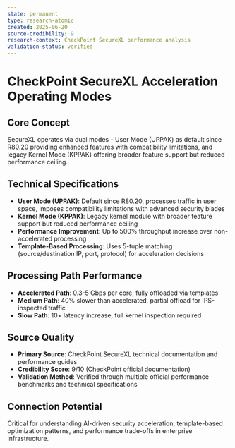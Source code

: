 ```yaml
---
state: permanent
type: research-atomic
created: 2025-06-20
source-credibility: 9
research-context: CheckPoint SecureXL performance analysis
validation-status: verified
---
```


# CheckPoint SecureXL Acceleration Operating Modes

## Core Concept
SecureXL operates via dual modes - User Mode (UPPAK) as default since R80.20 providing enhanced features with compatibility limitations, and legacy Kernel Mode (KPPAK) offering broader feature support but reduced performance ceiling.

## Technical Specifications
- **User Mode (UPPAK)**: Default since R80.20, processes traffic in user space, imposes compatibility limitations with advanced security blades
- **Kernel Mode (KPPAK)**: Legacy kernel module with broader feature support but reduced performance ceiling
- **Performance Improvement**: Up to 500% throughput increase over non-accelerated processing
- **Template-Based Processing**: Uses 5-tuple matching (source/destination IP, port, protocol) for acceleration decisions

## Processing Path Performance
- **Accelerated Path**: 0.3-5 Gbps per core, fully offloaded via templates
- **Medium Path**: 40% slower than accelerated, partial offload for IPS-inspected traffic
- **Slow Path**: 10× latency increase, full kernel inspection required

## Source Quality
- **Primary Source**: CheckPoint SecureXL technical documentation and performance guides
- **Credibility Score**: 9/10 (CheckPoint official documentation)
- **Validation Method**: Verified through multiple official performance benchmarks and technical specifications

## Connection Potential
Critical for understanding AI-driven security acceleration, template-based optimization patterns, and performance trade-offs in enterprise infrastructure.
